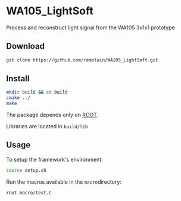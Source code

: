 # WA105_LightSoft

Process and reconstruct light signal from the WA105 3x1x1 prototype

Download
--------
```bash
git clone https://github.com/remotain/WA105_LightSoft.git
```
Install
-------
```bash
mkdir build && cd build
cmake ../
make
```
The package depends only on [ROOT](http://root.cern.ch/).

Libraries are located in ```build/lib ```

Usage
-----
To setup the framework's environment:
```bash
source setup.sh
```
Run the macros available in the ```macro```directory:
```bash
root macro/test.C
```
